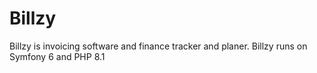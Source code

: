 # Billzy
Billzy is invoicing software and finance tracker and planer. Billzy runs on Symfony 6 and PHP 8.1
